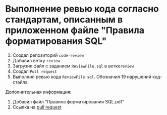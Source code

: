 # Выполнение ревью кода согласно стандартам, описанным в приложенном файле "Правила форматирования SQL"

1. Создал репозиторий `code-review`
2. Добавил ветку `review`
3. Загрузил файл с заданием `ReviewFile.sql` в ветке`review`
4. Создал `Pull request`
5. Выполнил ревью кода `ReviewFile.sql`. Обозначил 19 нарушений код-стайла.

Дополнительная информация:
1. Добавил файл "Правила форматирования SQL.pdf"
2. Ссылка на [pull request](https://github.com/legion088/code-review/pull/1)
